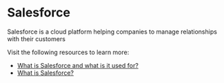 # Salesforce

Salesforce is a cloud platform helping companies to manage relationships with their customers

Visit the following resources to learn more:

- [What is Salesforce and what is it used for?](https://ascendix.com/blog/what-is-salesforce-what-salesforce-is-used-for/)
- [What is Salesforce?](https://www.youtube.com/watch?v=xx2sK-QiBjw)
